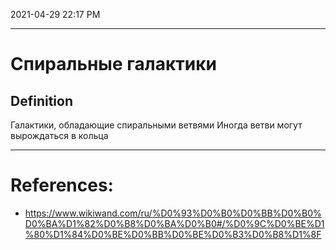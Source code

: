 
2021-04-29 22:17 PM
***

# Спиральные галактики
## Definition
Галактики, обладающие спиральными ветвями
Иногда ветви могут вырождаться в кольца
***

# References:
- https://www.wikiwand.com/ru/%D0%93%D0%B0%D0%BB%D0%B0%D0%BA%D1%82%D0%B8%D0%BA%D0%B0#/%D0%9C%D0%BE%D1%80%D1%84%D0%BE%D0%BB%D0%BE%D0%B3%D0%B8%D1%8F
